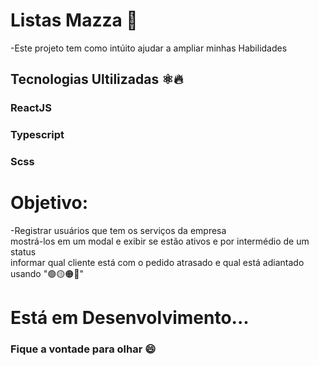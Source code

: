 # Listas Mazza  📝

-Este projeto tem como intúito ajudar a ampliar minhas Habilidades

## Tecnologias Ultilizadas ⚛🔥

 ### ReactJS
 ### Typescript
 ### Scss
 
 # Objetivo:
 -Registrar usuários que tem os serviços da empresa <br/>
 mostrá-los em um modal e exibir se estão ativos e por intermédio de um status <br/>
 informar qual cliente está com o pedido atrasado e qual está adiantado usando "🟢🟡🟠🔴"
 
 # Está em Desenvolvimento...
 ### Fique a vontade para olhar 😄




